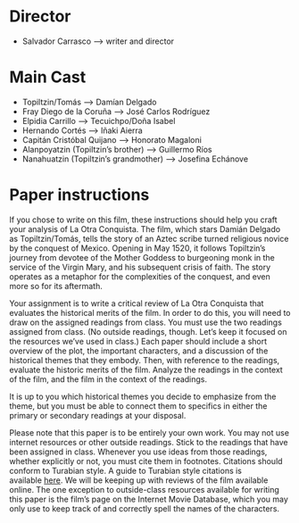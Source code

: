 
# Director

- Salvador Carrasco –> writer and director

# Main Cast

- Topiltzin/Tomás –> Damían Delgado
- Fray Diego de la Coruña –> José Carlos Rodríguez
- Elpidia Carrillo –> Tecuichpo/Doña Isabel
- Hernando Cortés –> Iñaki Aierra
- Capitán Cristóbal Quijano –> Honorato Magaloni
- Alanpoyatzin (Topiltzin’s brother) –> Guillermo Ríos
- Nanahuatzin (Topiltzin’s grandmother) –> Josefina Echánove

# Paper instructions

If you chose to write on this film, these instructions should help you craft your analysis of La Otra Conquista. The film, which stars Damián Delgado as Topiltzin/Tomás, tells the story of an Aztec scribe turned religious novice by the conquest of Mexico. Opening in May 1520, it follows Topiltzin’s journey from devotee of the Mother Goddess to burgeoning monk in the service of the Virgin Mary, and his subsequent crisis of faith. The story operates as a metaphor for the complexities of the conquest, and even more so for its aftermath.

Your assignment is to write a critical review of La Otra Conquista that evaluates the historical merits of the film. In order to do this, you will need to draw on the assigned readings from class. You must use the two readings assigned from class. (No outside readings, though. Let’s keep it focused on the resources we’ve used in class.) Each paper should include a short overview of the plot, the important characters, and a discussion of the historical themes that they embody. Then, with reference to the readings, evaluate the historic merits of the film. Analyze the readings in the context of the film, and the film in the context of the readings.

It is up to you which historical themes you decide to emphasize from the theme, but you must be able to connect them to specifics in either the primary or secondary readings at your disposal.

Please note that this paper is to be entirely your own work. You may not use internet resources or other outside readings. Stick to the readings that have been assigned in class. Whenever you use ideas from those readings, whether explicitly or not, you must cite them in footnotes. Citations should conform to Turabian style. A guide to Turabian style citations is available [here](https://libguides.utk.edu/c.php?g=188584&p=3122379#s-lg-box-9616961). We will be keeping up with reviews of the film available online. The one exception to outside-class resources available for writing this paper is the film’s page on the Internet Movie Database, which you may only use to keep track of and correctly spell the names of the characters.